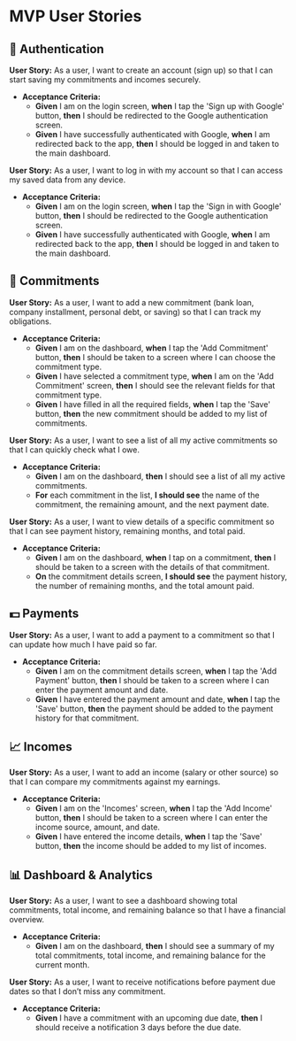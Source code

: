 # MVP User Stories

## 🔑 Authentication

**User Story:** As a user, I want to create an account (sign up) so that I can start saving my commitments and incomes securely.

- **Acceptance Criteria:**
  - **Given** I am on the login screen, **when** I tap the 'Sign up with Google' button, **then** I should be redirected to the Google authentication screen.
  - **Given** I have successfully authenticated with Google, **when** I am redirected back to the app, **then** I should be logged in and taken to the main dashboard.

**User Story:** As a user, I want to log in with my account so that I can access my saved data from any device.

- **Acceptance Criteria:**
  - **Given** I am on the login screen, **when** I tap the 'Sign in with Google' button, **then** I should be redirected to the Google authentication screen.
  - **Given** I have successfully authenticated with Google, **when** I am redirected back to the app, **then** I should be logged in and taken to the main dashboard.

## 📒 Commitments

**User Story:** As a user, I want to add a new commitment (bank loan, company installment, personal debt, or saving) so that I can track my obligations.

- **Acceptance Criteria:**
  - **Given** I am on the dashboard, **when** I tap the 'Add Commitment' button, **then** I should be taken to a screen where I can choose the commitment type.
  - **Given** I have selected a commitment type, **when** I am on the 'Add Commitment' screen, **then** I should see the relevant fields for that commitment type.
  - **Given** I have filled in all the required fields, **when** I tap the 'Save' button, **then** the new commitment should be added to my list of commitments.

**User Story:** As a user, I want to see a list of all my active commitments so that I can quickly check what I owe.

- **Acceptance Criteria:**
  - **Given** I am on the dashboard, **then** I should see a list of all my active commitments.
  - **For** each commitment in the list, **I should see** the name of the commitment, the remaining amount, and the next payment date.

**User Story:** As a user, I want to view details of a specific commitment so that I can see payment history, remaining months, and total paid.

- **Acceptance Criteria:**
  - **Given** I am on the dashboard, **when** I tap on a commitment, **then** I should be taken to a screen with the details of that commitment.
  - **On** the commitment details screen, **I should see** the payment history, the number of remaining months, and the total amount paid.

## 💵 Payments

**User Story:** As a user, I want to add a payment to a commitment so that I can update how much I have paid so far.

- **Acceptance Criteria:**
  - **Given** I am on the commitment details screen, **when** I tap the 'Add Payment' button, **then** I should be taken to a screen where I can enter the payment amount and date.
  - **Given** I have entered the payment amount and date, **when** I tap the 'Save' button, **then** the payment should be added to the payment history for that commitment.

## 📈 Incomes

**User Story:** As a user, I want to add an income (salary or other source) so that I can compare my commitments against my earnings.

- **Acceptance Criteria:**
  - **Given** I am on the 'Incomes' screen, **when** I tap the 'Add Income' button, **then** I should be taken to a screen where I can enter the income source, amount, and date.
  - **Given** I have entered the income details, **when** I tap the 'Save' button, **then** the income should be added to my list of incomes.

## 📊 Dashboard & Analytics

**User Story:** As a user, I want to see a dashboard showing total commitments, total income, and remaining balance so that I have a financial overview.

- **Acceptance Criteria:**
  - **Given** I am on the dashboard, **then** I should see a summary of my total commitments, total income, and remaining balance for the current month.

**User Story:** As a user, I want to receive notifications before payment due dates so that I don’t miss any commitment.

- **Acceptance Criteria:**
  - **Given** I have a commitment with an upcoming due date, **then** I should receive a notification 3 days before the due date.